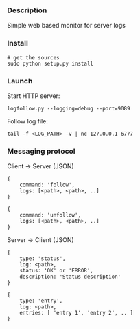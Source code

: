 ### Description

Simple web based monitor for server logs

### Install

    # get the sources
    sudo python setup.py install

### Launch

Start HTTP server:

    logfollow.py --logging=debug --port=9089

Follow log file:

    tail -f <LOG_PATH> -v | nc 127.0.0.1 6777

### Messaging protocol

Client -> Server (JSON)

    {
        command: 'follow',
        logs: [<path>, <path>, ..]
    }

    {
        command: 'unfollow',
        logs: [<path>, <path>, ..]
    }

Server -> Client (JSON)

    {
        type: 'status',
        log: <path>,
        status: 'OK' or 'ERROR',
        description: 'Status description'
    }

    {
        type: 'entry',
        log: <path>,
        entries: [ 'entry 1', 'entry 2', .. ]
    }

